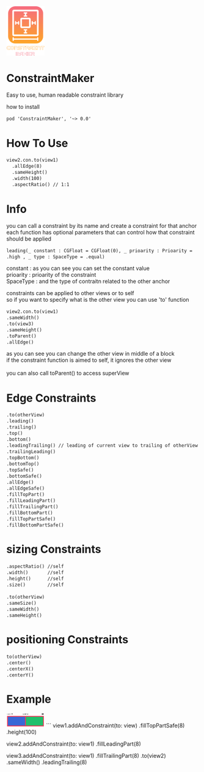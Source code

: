 <img src="https://github.com/ashkanpower/ConstraintMaker/blob/master/ConstraintMaker.png" center width="100px"  alt="" />

# ConstraintMaker
Easy to use, human readable constraint library


how to install
```
pod 'ConstraintMaker', '~> 0.0'
```
# How To Use 
```
view2.con.to(view1)
  .allEdge(8)
  .sameHeight()
  .width(100)
  .aspectRatio() // 1:1
```

# Info
you can call a constraint by its name and create a constraint for that anchor</br>
each function has optional parameters that can control how that constraint should be applied
```
leading(_ constant : CGFloat = CGFloat(0), _ prioarity : Prioarity = .high , _ type : SpaceType = .equal) 
```

constant : as you can see you can set the constant value</br>
prioarity : prioarity of the constraint</br>
SpaceType : and the type of contraitn related to the other anchor</br>


constraints can be applied to other views or to self </br>
so if you want to specify what is the other view you can use 'to' function
```
view2.con.to(view1)
.sameWidth()
.to(view3)
.sameHeight()
.toParent()
.allEdge()
```
as you can see you can change the other view in middle of a block</br>
if the constraint function is aimed to self, it ignores the other view
</br></br>
you can also call toParent() to access superView

# Edge Constraints

```
.to(otherView)
.leading()
.trailing()
.top()
.bottom()
.leadingTrailing() // leading of current view to trailing of otherView
.trailingLeading()
.topBottom()
.bottomTop()
.topSafe()
.bottomSafe()
.allEdge()
.allEdgeSafe()
.fillTopPart()
.fillLeadingPart()
.fillTrailingPart()
.fillBottomPart()
.fillTopPartSafe()
.fillBottomPartSafe()

```

# sizing Constraints
```
.aspectRatio() //self
.width()       //self
.height()      //self
.size()        //self

.to(otherView)
.sameSize()
.sameWidth()
.sameHeight()
```

# positioning Constraints
```
to(otherView)
.center()
.centerX()
.centerY()
```
# Example
<img src="https://github.com/ashkanpower/ConstraintMaker/blob/master/images/example1.png" center width="100px"  alt="" />
```
view1.addAndConstraint(to: view)
    .fillTopPartSafe(8)
    .height(100)

view2.addAndConstraint(to: view1)
    .fillLeadingPart(8)

view3.addAndConstraint(to: view1)
    .fillTrailingPart(8)
    .to(view2)
    .sameWidth()
    .leadingTrailing(8)
```
